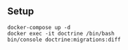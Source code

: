 ## Setup

```
docker-compose up -d
docker exec -it doctrine /bin/bash
bin/console doctrine:migrations:diff
```
